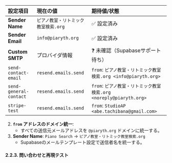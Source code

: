 | **設定項目** | **現在の値** | **期待値/状態** |
| :--- | :--- | :--- |
| **Sender Name** | `ピアノ教室・リトミック教室検索.org` | ✅ 設定済み |
| **Sender Email** | `info@piaryth.org` | ✅ 設定済み |
| **Custom SMTP** | プロバイダ情報 | ❓ 未確認（Supabaseサポート待ち） |
| `send-contact-email` | `resend.emails.send` | `from`: `ピアノ教室・リトミック教室検索.org <info@piaryth.org>` |
| `send-general-contact` | `resend.emails.send` | `from`: `ピアノ教室・リトミック教室検索.org <noreply@piaryth.org>` |
| `stripe-test` | `resend.emails.send` | `from`: `StudioAP <abe.tachibana@gmail.com>` |

2.  **`from` アドレスのドメイン統一**:
    *   すべての送信元メールアドレスを `@piaryth.org` ドメインに統一する。
3.  **Sender Name**: `Piano Search` → `ピアノ教室・リトミック教室検索.org`
    *   Supabaseのメールテンプレート設定で送信者名を統一する。

#### 2.2.3. 問い合わせと再現テスト 